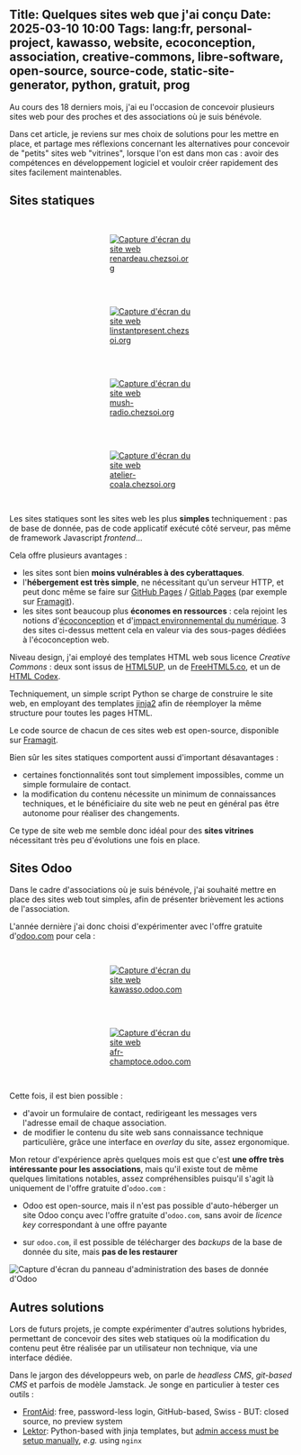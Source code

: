 Title: Quelques sites web que j'ai conçu
Date: 2025-03-10 10:00
Tags: lang:fr, personal-project, kawasso, website, ecoconception, association, creative-commons, libre-software, open-source, source-code, static-site-generator, python, gratuit, prog
---
Au cours des 18 derniers mois, j'ai eu l'occasion de concevoir plusieurs sites web pour des proches et des associations où je suis bénévole.

Dans cet article, je reviens sur mes choix de solutions pour les mettre en place,
et partage mes réflexions concernant les alternatives pour concevoir de "petits" sites web "vitrines",
lorsque l'on est dans mon cas : avoir des compétences en développement logiciel
et vouloir créer rapidement des sites facilement maintenables.


## Sites statiques
<div class="side-by-side">
    <a href="https://renardeau.chezsoi.org/">
        <figure>
            <img alt="Capture d'écran du site web" src="images/2025/03/renardeau.chezsoi.org.png">
            <figcaption>renardeau.chezsoi.org</figcaption>
        </figure>
    </a>
    <a href="https://linstantpresent.chezsoi.org/">
        <figure>
            <img alt="Capture d'écran du site web" src="images/2025/03/linstantpresent.chezsoi.org.png">
            <figcaption>linstantpresent.chezsoi.org</figcaption>
        </figure>
    </a>
</div>

<div class="side-by-side">
    <a href="https://mush-radio.chezsoi.org/">
        <figure>
            <img alt="Capture d'écran du site web" src="images/2025/03/mush-radio.chezsoi.org.png">
            <figcaption>mush-radio.chezsoi.org</figcaption>
        </figure>
    </a>
    <a href="https://atelier-coala.chezsoi.org/">
        <figure>
            <img alt="Capture d'écran du site web" src="images/2025/03/atelier-coala.chezsoi.org.png">
            <figcaption>atelier-coala.chezsoi.org</figcaption>
        </figure>
    </a>
</div>

Les sites statiques sont les sites web les plus **simples** techniquement :
pas de base de donnée, pas de code applicatif exécuté côté serveur,
pas même de framework Javascript _frontend_...

Cela offre plusieurs avantages :

* les sites sont bien **moins vulnérables à des cyberattaques**.
* l'**hébergement est très simple**, ne nécessitant qu'un serveur HTTP, et peut donc même se faire sur [GitHub Pages](https://pages.github.com/) / [Gitlab Pages](https://docs.gitlab.com/user/project/pages/) (par exemple sur [Framagit](https://docs.framasoft.org/fr/gitlab/gitlab-pages.html)).
* les sites sont beaucoup plus **économes en ressources** : cela rejoint les notions d'[écoconception](https://fr.wikipedia.org/wiki/%C3%89coconception) et d'[impact environnemental du numérique](https://fr.wikipedia.org/wiki/Impact_environnemental_du_num%C3%A9rique). 3 des sites ci-dessus mettent cela en valeur via des sous-pages dédiées à l'écoconception web.

Niveau design, j'ai employé des templates HTML web sous licence _Creative Commons_ : deux sont issus de [HTML5UP](https://html5up.net/), un de [FreeHTML5.co](https://freehtml5.co/), et un de [HTML Codex](https://htmlcodex.com/).

Techniquement, un simple script Python se charge de construire le site web,
en employant des templates [jinja2](https://jinja.palletsprojects.com)
afin de réemployer la même structure pour toutes les pages HTML.

Le code source de chacun de ces sites web est open-source,
disponible sur [Framagit](https://docs.framasoft.org/fr/gitlab/).

Bien sûr les sites statiques comportent aussi d'important désavantages :

* certaines fonctionnalités sont tout simplement impossibles, comme un simple formulaire de contact.
* la modification du contenu nécessite un minimum de connaissances techniques, et le bénéficiaire du site web ne peut en général pas être autonome pour réaliser des changements.

Ce type de site web me semble donc idéal pour des **sites vitrines** nécessitant très peu d'évolutions une fois en place.


## Sites Odoo
Dans le cadre d'associations où je suis bénévole,
j'ai souhaité mettre en place des sites web tout simples,
afin de présenter brièvement les actions de l'association.

L'année dernière j'ai donc choisi d'expérimenter
avec l'offre gratuite d'[odoo.com](https://www.odoo.com/fr_FR)
pour cela :

<div class="side-by-side">
    <a href="https://kawasso.odoo.com/">
        <figure>
            <img alt="Capture d'écran du site web" src="images/2025/03/kawasso.odoo.com.png">
            <figcaption>kawasso.odoo.com</figcaption>
        </figure>
    </a>
    <a href="https://afr-champtoce.odoo.com/">
        <figure>
            <img alt="Capture d'écran du site web" src="images/2025/03/afr-champtoce.odoo.com.png">
            <figcaption>afr-champtoce.odoo.com</figcaption>
        </figure>
    </a>
</div>

Cette fois, il est bien possible :

* d'avoir un formulaire de contact, redirigeant les messages vers l'adresse email de chaque association.
* de modifier le contenu du site web sans connaissance technique particulière, grâce une interface en _overlay_ du site, assez ergonomique.

Mon retour d'expérience après quelques mois est que c'est **une offre très intéressante pour les associations**, mais qu'il existe tout de même quelques limitations notables, assez compréhensibles puisqu'il s'agit là uniquement de l'offre gratuite d'`odoo.com` :

* Odoo est open-source, mais il n'est pas possible d'auto-héberger un site Odoo conçu avec l'offre gratuite d'`odoo.com`, sans avoir de _licence key_ correspondant à une offre payante

* sur `odoo.com`, il est possible de télécharger des _backups_ de la base de donnée du site, mais **pas de les restaurer**

<img alt="Capture d'écran du panneau d'administration des bases de donnée d'Odoo"
     src="images/2025/03/odoo-database.png" style="max-height: 15rem">


## Autres solutions
Lors de futurs projets, je compte expérimenter d'autres solutions hybrides,
permettant de concevoir des sites web statiques
où la modification du contenu peut être réalisée par un utilisateur non technique,
via une interface dédiée.

Dans le jargon des développeurs web, on parle de _headless CMS_, _git-based CMS_ et parfois de modèle Jamstack.
Je songe en particulier à tester ces outils :

* [FrontAid](https://frontaid.io/): free, password-less login, GitHub-based, Swiss - BUT: closed source, no preview system
* [Lektor](https://www.getlektor.com/): Python-based with jinja templates, but [admin access must be setup manually](https://github.com/lektor/lektor/issues/237#issuecomment-267307581), _e.g._ using `nginx`


<style>
article figcaption { margin-top: .5rem; }
.side-by-side {
  display: flex;
  justify-content: center;
  align-items: center;
  flex-flow: wrap;
}
@media (min-width:768px) {
  .side-by-side > * {
    display: block;
    margin: 1rem;
    max-width: 45%;
  }
}
</style>
